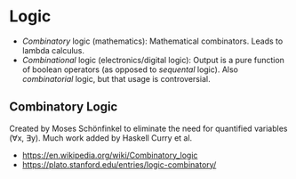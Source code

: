 Logic
=====

- _Combinatory_ logic (mathematics): Mathematical combinators. Leads
  to lambda calculus.
- _Combinational_  logic (electronics/digital logic): Output is a pure
  function of boolean operators (as opposed to _sequental_ logic).
  Also _combinatorial_ logic, but that usage is controversial.

Combinatory Logic
-----------------

Created by Moses Schönfinkel to eliminate the need for quantified
variables (∀x, ∃y). Much work added by Haskell Curry et al.

- <https://en.wikipedia.org/wiki/Combinatory_logic>
- <https://plato.stanford.edu/entries/logic-combinatory/>

